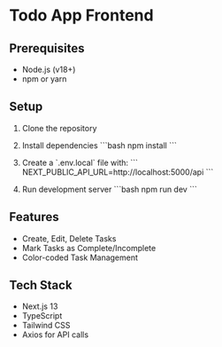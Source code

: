 # Todo App Frontend

## Prerequisites
- Node.js (v18+)
- npm or yarn

## Setup
1. Clone the repository
2. Install dependencies
\`\`\`bash
npm install
\`\`\`

3. Create a \`.env.local\` file with:
\`\`\`
NEXT_PUBLIC_API_URL=http://localhost:5000/api
\`\`\`

4. Run development server
\`\`\`bash
npm run dev
\`\`\`

## Features
- Create, Edit, Delete Tasks
- Mark Tasks as Complete/Incomplete
- Color-coded Task Management

## Tech Stack
- Next.js 13
- TypeScript
- Tailwind CSS
- Axios for API calls


